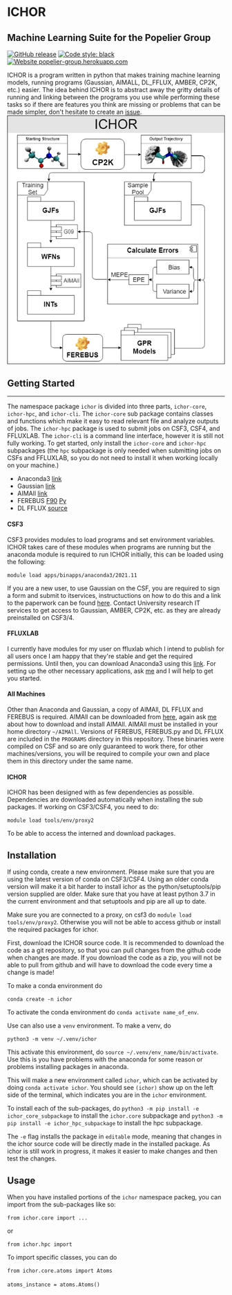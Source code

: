 # ICHOR
## Machine Learning Suite for the Popelier Group

[![GitHub release](https://img.shields.io/badge/release-v2.1-blue)](https://github.com/popelier-group/ICHOR/releases/)
[![Code style: black](https://img.shields.io/badge/code%20style-black-000000.svg)](https://github.com/psf/black)
[![Website popelier-group.herokuapp.com](https://img.shields.io/website-up-down-green-red/http/shields.io.svg)](https://popelier-group.herokuapp.com/docs/ichor/ichor/)

ICHOR is a program written in python that makes training machine learning models, running programs (Gaussian, AIMALL, DL_FFLUX, AMBER, CP2K, etc.) easier. The idea behind ICHOR is to abstract away the gritty details of running and linking between the programs you use while performing these tasks so if there are features you think are missing or problems that can be made simpler, don't hesitate to create an [issue](https://github.com/popelier-group/ICHOR/issues).
![ICHOR Diagram](doc/img/ICHOR-diagram.png?raw=true "ICHOR Diagram")
## Getting Started
---
The namespace package `ichor` is divided into three parts, `ichor-core`, `ichor-hpc`, and `ichor-cli`. The `ichor-core` sub package contains classes and functions which make it easy to read relevant file and analyze outputs of jobs. The `ichor-hpc` package is used to submit jobs on CSF3, CSF4, and FFLUXLAB. The `ichor-cli` is a command line interface, however it is still not fully working. To get started, only install the `ichor-core` and `ichor-hpc` subpackages (the `hpc` subpackage is only needed when submitting jobs on CSFs and FFLUXLAB, so you do not need to install it when working locally on your machine.)

* Anaconda3 [link](https://www.anaconda.com/distribution/#download-section)
* Gaussian  [link](https://gaussian.com/glossary/g09/)
* AIMAll    [link](http://aim.tkgristmill.com/)
* FEREBUS   [F90](https://github.com/popelier-group/FEREBUS) [Py](https://github.com/popelier-group/pyFEREBUS)
* DL FFLUX  [source](https://github.com/popelier-group/DL_POLY)

#### CSF3
CSF3 provides modules to load programs and set environment variables. ICHOR takes care of these modules when programs are running but the anaconda module is required to run ICHOR initially, this can be loaded using the following:
```
module load apps/binapps/anaconda3/2021.11
```
If you are a new user, to use Gaussian on the CSF, you are required to sign a form and submit to itservices, instructuctions on how to do this and a link to the paperwork can be found [here](http://ri.itservices.manchester.ac.uk/csf3/software/applications/gaussian/).
Contact University research IT services to get access to Gaussian, AMBER, CP2K, etc. as they are already preinstalled on CSF3/4.
#### FFLUXLAB
I currently have modules for my user on ffluxlab which I intend to publish for all users once I am happy that they're stable and get the required permissions. Until then, you can download Anaconda3 using this [link](https://repo.anaconda.com/archive/Anaconda3-2019.10-Linux-x86_64.sh). For setting up the other necessary applications, ask [me](https://github.com/MattBurn) and I will help to get you started.
#### All Machines
Other than Anaconda and Gaussian, a copy of AIMAll, DL FFLUX and FEREBUS is required. AIMAll can be downloaded from [here](http://aim.tkgristmill.com/), again ask [me](https://github.com/MattBurn) about how to download and install AIMAll. AIMAll must be installed in your home directory `~/AIMAll`. Versions of FEREBUS, FEREBUS.py and DL FFLUX are included in the `PROGRAMS` directory in this repository. These binaries were compiled on CSF and so are only guaranteed to work there, for other machines/versions, you will be required to compile your own and place them in this directory under the same name.

#### ICHOR
ICHOR has been designed with as few dependencies as possible. Dependencies are downloaded automatically when installing the sub packages.
If working on CSF3/CSF4, you need to do:

```
module load tools/env/proxy2
```

To be able to access the interned and download packages.
## Installation

If using conda, create a new environment. Please make sure that you are using the latest version of conda on CSF3/CSF4.
Using an older conda version will make it a bit harder to install ichor as the python/setuptools/pip version supplied are older.
Make sure that you have at least python 3.7 in the current environment and that setuptools and pip are all up to date.

Make sure you are connected to a proxy, on csf3 do `module load tools/env/proxy2`. Otherwise you will not be able to access github or install the required packages for ichor.

First, download the ICHOR source code. It is recommended to download the code as a git repository, so that you can pull changes from the github code when changes are made. If you download the code as a zip, you will not be able to pull from github and will have to download the code every time a change is made!

To make a conda environment do

```
conda create -n ichor
```

To activate the conda environment do `conda activate name_of_env`.

Use can also use a `venv` environment. To make a venv, do

```
python3 -m venv ~/.venv/ichor
```

This activate this environment, do `source ~/.venv/env_name/bin/activate`. Use this is you have problems with the anaconda for some reason or problems installing packages in anaconda.


This will make a new environment called `ichor`, which can be activated by doing `conda activate ichor`. You should see `(ichor)` show up on the left side of the terminal, which indicates you are in the `ichor` environment.

To install each of the sub-packages, do `python3 -m pip install -e ichor_core_subpackage` to install the `ichor.core` subpackage and `python3 -m pip install -e ichor_hpc_subpackage` to install the hpc subpackage.

The `-e` flag installs the package in `editable` mode, meaning that changes in the ichor source code will be directly made in the installed package. As ichor is still work in progress, it makes it easier to make changes and then test the changes.

## Usage
When you have installed portions of the `ichor` namespace packeg, you can import from the sub-packages like so:

```
from ichor.core import ...
```
or 
```
from ichor.hpc import
```
To import specific classes, you can do

```
from ichor.core.atoms import Atoms

atoms_instance = atoms.Atoms()
```
